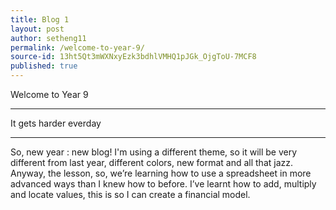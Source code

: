 ```yaml
---
title: Blog 1
layout: post
author: setheng11
permalink: /welcome-to-year-9/
source-id: 13ht5Qt3mWXNxyEzk3bdhlVMHQ1pJGk_OjgToU-7MCF8
published: true
---
```

Welcome to Year 9

______________________________________________

It gets harder everday

______________________________________________

So, new year : new blog! I'm using a different theme, so it will be very different from last year, different colors, new format and all that jazz. Anyway, the lesson, so, we’re learning how to use a spreadsheet in more advanced ways than I knew how to before. I’ve learnt how to add, multiply and locate values, this is so I can create a financial model.

